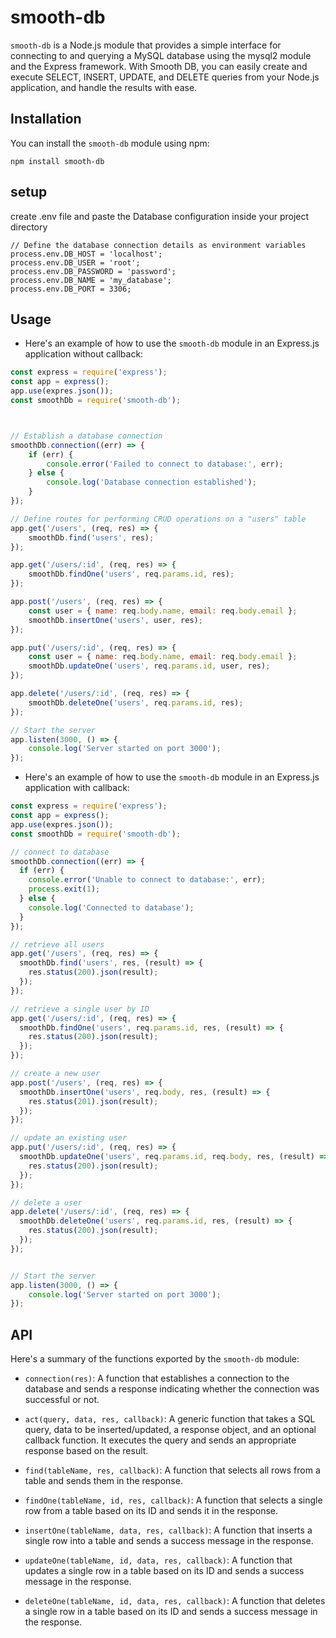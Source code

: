 # smooth-db

`smooth-db` is a Node.js module that provides a simple interface for connecting to and querying a MySQL database using the mysql2 module and the Express framework. With Smooth DB, you can easily create and execute SELECT, INSERT, UPDATE, and DELETE queries from your Node.js application, and handle the results with ease.

## Installation

You can install the `smooth-db` module using npm:

```
npm install smooth-db
```

## setup

create .env file and paste the Database configuration inside your project directory

```
// Define the database connection details as environment variables
process.env.DB_HOST = 'localhost';
process.env.DB_USER = 'root';
process.env.DB_PASSWORD = 'password';
process.env.DB_NAME = 'my_database';
process.env.DB_PORT = 3306;
```

## Usage

- Here's an example of how to use the `smooth-db` module in an Express.js application without callback:

```javascript
const express = require('express');
const app = express();
app.use(expres.json());
const smoothDb = require('smooth-db');



// Establish a database connection
smoothDb.connection((err) => {
    if (err) {
        console.error('Failed to connect to database:', err);
    } else {
        console.log('Database connection established');
    }
});

// Define routes for performing CRUD operations on a "users" table
app.get('/users', (req, res) => {
    smoothDb.find('users', res);
});

app.get('/users/:id', (req, res) => {
    smoothDb.findOne('users', req.params.id, res);
});

app.post('/users', (req, res) => {
    const user = { name: req.body.name, email: req.body.email };
    smoothDb.insertOne('users', user, res);
});

app.put('/users/:id', (req, res) => {
    const user = { name: req.body.name, email: req.body.email };
    smoothDb.updateOne('users', req.params.id, user, res);
});

app.delete('/users/:id', (req, res) => {
    smoothDb.deleteOne('users', req.params.id, res);
});

// Start the server
app.listen(3000, () => {
    console.log('Server started on port 3000');
});
```

- Here's an example of how to use the `smooth-db` module in an Express.js application with callback:

```javascript
const express = require('express');
const app = express();
app.use(expres.json());
const smoothDb = require('smooth-db');

// connect to database
smoothDb.connection((err) => {
  if (err) {
    console.error('Unable to connect to database:', err);
    process.exit(1);
  } else {
    console.log('Connected to database');
  }
});

// retrieve all users
app.get('/users', (req, res) => {
  smoothDb.find('users', res, (result) => {
    res.status(200).json(result);
  });
});

// retrieve a single user by ID
app.get('/users/:id', (req, res) => {
  smoothDb.findOne('users', req.params.id, res, (result) => {
    res.status(200).json(result);
  });
});

// create a new user
app.post('/users', (req, res) => {
  smoothDb.insertOne('users', req.body, res, (result) => {
    res.status(201).json(result);
  });
});

// update an existing user
app.put('/users/:id', (req, res) => {
  smoothDb.updateOne('users', req.params.id, req.body, res, (result) => {
    res.status(200).json(result);
  });
});

// delete a user
app.delete('/users/:id', (req, res) => {
  smoothDb.deleteOne('users', req.params.id, res, (result) => {
    res.status(200).json(result);
  });
});


// Start the server
app.listen(3000, () => {
    console.log('Server started on port 3000');
});
```

## API

Here's a summary of the functions exported by the `smooth-db` module:

- `connection(res)`: A function that establishes a connection to the database and sends a response indicating whether the connection was successful or not.

- `act(query, data, res, callback)`: A generic function that takes a SQL query, data to be inserted/updated, a response object, and an optional callback function. It executes the query and sends an appropriate response based on the result.

- `find(tableName, res, callback)`: A function that selects all rows from a table and sends them in the response.

- `findOne(tableName, id, res, callback)`: A function that selects a single row from a table based on its ID and sends it in the response.

- `insertOne(tableName, data, res, callback)`: A function that inserts a single row into a table and sends a success message in the response.

- `updateOne(tableName, id, data, res, callback)`: A function that updates a single row in a table based on its ID and sends a success message in the response.

- `deleteOne(tableName, id, data, res, callback)`: A function that deletes a single row in a table based on its ID and sends a success message in the response.